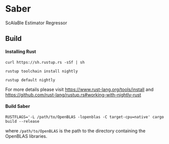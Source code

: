 # Saber

ScAlaBle Estimator Regressor

## Build

#### Installing Rust

`curl https://sh.rustup.rs -sSf | sh`

`rustup toolchain install nightly`

`rustup default nightly`

For more details please visit https://www.rust-lang.org/tools/install and https://github.com/rust-lang/rustup.rs#working-with-nightly-rust

#### Build Saber

`RUSTFLAGS='-L /path/to/OpenBLAS -lopenblas -C target-cpu=native' cargo build --release`

where `/path/to/OpenBLAS` is the path to the directory containing the OpenBLAS libraries.
